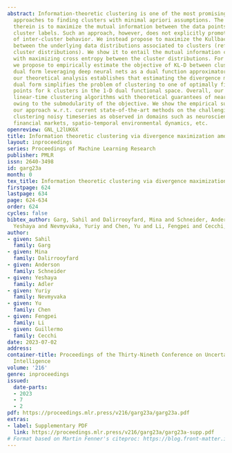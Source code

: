 ```yaml
---
abstract: Information-theoretic clustering is one of the most promising and principled
  approaches to finding clusters with minimal apriori assumptions. The key criterion
  therein is to maximize the mutual information between the data points and their
  cluster labels. Such an approach, however, does not explicitly promote any type
  of inter-cluster behavior. We instead propose to maximize the Kullback-Leibler divergence
  between the underlying data distributions associated to clusters (referred to as
  cluster distributions). We show it to entail the mutual information criterion along
  with maximizing cross entropy between the cluster distributions. For practical efficiency,
  we propose to empirically estimate the objective of KL-D between clusters in its
  dual form leveraging deep neural nets as a dual function approximator. Remarkably,
  our theoretical analysis establishes that estimating the divergence measure in its
  dual form simplifies the problem of clustering to one of optimally finding k-1 cut
  points for k clusters in the 1-D dual functional space. Overall, our approach enables
  linear-time clustering algorithms with theoretical guarantees of near-optimality,
  owing to the submodularity of the objective. We show the empirical superiority of
  our approach w.r.t. current state-of-the-art methods on the challenging task of
  clustering noisy timeseries as observed in domains such as neuroscience, healthcare,
  financial markets, spatio-temporal environmental dynamics, etc.
openreview: GNL_L2lUK6X
title: Information theoretic clustering via divergence maximization among clusters
layout: inproceedings
series: Proceedings of Machine Learning Research
publisher: PMLR
issn: 2640-3498
id: garg23a
month: 0
tex_title: Information theoretic clustering via divergence maximization among clusters
firstpage: 624
lastpage: 634
page: 624-634
order: 624
cycles: false
bibtex_author: Garg, Sahil and Dalirrooyfard, Mina and Schneider, Anderson and Adler,
  Yeshaya and Nevmyvaka, Yuriy and Chen, Yu and Li, Fengpei and Cecchi, Guillermo
author:
- given: Sahil
  family: Garg
- given: Mina
  family: Dalirrooyfard
- given: Anderson
  family: Schneider
- given: Yeshaya
  family: Adler
- given: Yuriy
  family: Nevmyvaka
- given: Yu
  family: Chen
- given: Fengpei
  family: Li
- given: Guillermo
  family: Cecchi
date: 2023-07-02
address:
container-title: Proceedings of the Thirty-Nineth Conference on Uncertainty in Artificial
  Intelligence
volume: '216'
genre: inproceedings
issued:
  date-parts:
  - 2023
  - 7
  - 2
pdf: https://proceedings.mlr.press/v216/garg23a/garg23a.pdf
extras:
- label: Supplementary PDF
  link: https://proceedings.mlr.press/v216/garg23a/garg23a-supp.pdf
# Format based on Martin Fenner's citeproc: https://blog.front-matter.io/posts/citeproc-yaml-for-bibliographies/
---
```

